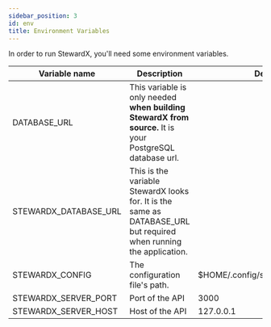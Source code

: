 ```yaml
---
sidebar_position: 3
id: env
title: Environment Variables
---
```


In order to run StewardX, you'll need some environment variables.

| Variable name         | Description                                                                                                        | Default                            | Required |
|-----------------------|--------------------------------------------------------------------------------------------------------------------|------------------------------------|----------|
| DATABASE_URL          | This variable is only needed **when building StewardX from source.** It is your PostgreSQL database url.         |                                    | false    |
| STEWARDX_DATABASE_URL | This is the variable StewardX looks for. It is the same as DATABASE_URL but required when running the application. |                                    | true     |
| STEWARDX_CONFIG       | The configuration file's path.                                                                                     | $HOME/.config/stewardx/config.json | false    |
| STEWARDX_SERVER_PORT  | Port of the API                                                                                                    | 3000                               | false    |
| STEWARDX_SERVER_HOST  | Host of the API                                                                                                    | 127.0.0.1                          | false    |
